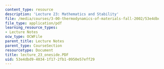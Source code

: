 ```yaml
---
content_type: resource
description: 'Lecture 23: Mathematics and Stability'
file: /media/courses/3-00-thermodynamics-of-materials-fall-2002/53e4dbd940341f172fb10950e57eff29_lecture_23_oneside.PDF
file_type: application/pdf
learning_resource_types:
- Lecture Notes
ocw_type: OCWFile
parent_title: Lecture Notes
parent_type: CourseSection
resourcetype: Document
title: lecture_23_oneside.PDF
uid: 53e4dbd9-4034-1f17-2fb1-0950e57eff29
---
```

